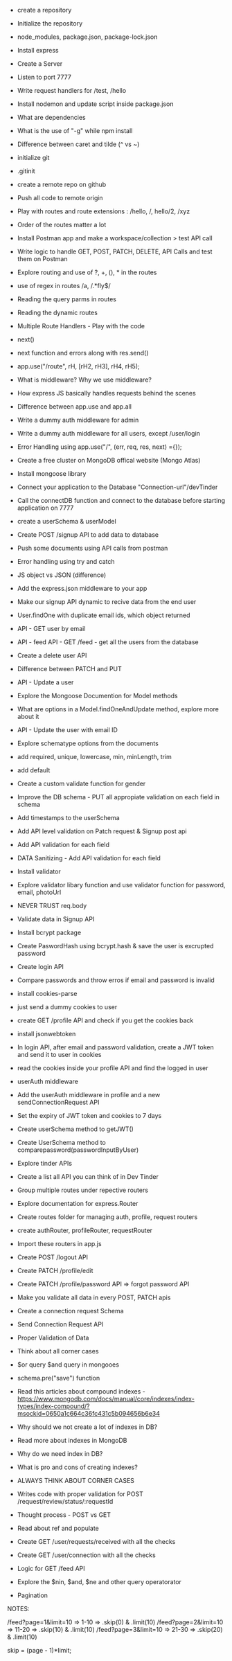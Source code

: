 - create a repository
- Initialize the repository
- node_modules, package.json, package-lock.json
- Install express
- Create a Server
- Listen to port 7777
- Write request handlers for /test, /hello
- Install nodemon and update script inside package.json
- What are dependencies
- What is the use of "-g" while npm install
- Difference between caret and tilde (^ vs ~)


- initialize git
- .gitinit
- create a remote repo on github
- Push all code to remote origin
- Play with routes and route extensions : /hello, /, hello/2, /xyz
- Order of the routes matter a lot
- Install Postman app and make a workspace/collection > test API call
- Write logic to handle GET, POST, PATCH, DELETE, API Calls and test them on Postman
- Explore routing and use of ?, +, (), * in the routes
- use of regex in routes /a, /.*fly$/
- Reading the query parms in routes
- Reading the dynamic routes


- Multiple Route Handlers - Play with the code
- next()
- next function and errors along with res.send()
- app.use("/route", rH, [rH2, rH3], rH4, rH5);
- What is middleware? Why we use middleware?
- How express JS basically handles requests behind the scenes
- Difference between app.use and app.all
- Write a dummy auth middleware for admin
- Write a dummy auth middleware for all users, except /user/login
- Error Handling using app.use("/", (err, req, res, next) ={});


- Create a free cluster on MongoDB offical website (Mongo Atlas)
- Install mongoose library
- Connect your application to the Database "Connection-url"/devTinder
- Call the connectDB function and connect to the database before starting application on 7777
- create a userSchema & userModel
- Create POST /signup API to add data to database
- Push some documents using API calls from postman
- Error handling using try and catch

- JS object vs JSON (difference)
- Add the express.json middleware to your app
- Make our signup API dynamic to recive data from the end user
- User.findOne with duplicate email ids, which object returned
- API - GET user by email
- API - feed API - GET /feed - get all the users from the database
- Create a delete user API
- Difference between PATCH and PUT
- API - Update a user
- Explore the Mongoose Documention for Model methods
- What are options in a Model.findOneAndUpdate method, explore more about it
- API - Update the user with email ID




- Explore schematype options from the documents
- add required, unique, lowercase, min, minLength, trim
- add default
- Create a custom validate function for gender
- Improve the DB schema - PUT all appropiate validation on each field in schema
- Add timestamps to the userSchema
- Add API level validation on Patch request & Signup post api
- Add API validation for each field
- DATA Sanitizing - Add API validation for each field
- Install validator
- Explore validator libary function and use validator function for password, email, photoUrl
- NEVER TRUST req.body


- Validate data in Signup API
- Install bcrypt package
- Create PaswordHash using bcrypt.hash & save the user is excrupted password
- Create login API
- Compare passwords and throw erros if email and password is invalid


- install cookies-parse
- just send a dummy cookies to user
- create GET /profile API and check if you get the cookies back
- install jsonwebtoken
- In login API, after email and password validation, create a JWT token and send it to user in cookies
- read the cookies inside your profile API and find the logged in user
- userAuth middleware
- Add the userAuth middleware in profile and a new sendConnectionRequest API
- Set the expiry of JWT token and cookies to 7 days
- Create userSchema method to getJWT()
- Create UserSchema method to comparepassword(passwordInputByUser)


- Explore tinder APIs
- Create a list all API you can think of in Dev Tinder
- Group multiple routes under repective routers
- Explore documentation for express.Router
- Create routes folder for managing auth, profile, request routers
- create authRouter, profileRouter, requestRouter
- Import these routers in app.js
- Create POST /logout API
- Create PATCH /profile/edit
- Create PATCH /profile/password API => forgot password API
- Make you validate all data in every POST, PATCH apis

- Create a connection request Schema
- Send Connection Request API
- Proper Validation of Data
- Think about all corner cases
- $or query $and query in mongooes 
- schema.pre("save") function 
- Read this articles about compound indexes - https://www.mongodb.com/docs/manual/core/indexes/index-types/index-compound/?msockid=0650a1c664c36fc431c5b094656b6e34
- Why should we not create a lot of indexes in DB?
- Read more about indexes in MongoDB
- Why do we need index in DB?
- What is pro and cons of creating indexes?
- ALWAYS THINK ABOUT CORNER CASES


- Writes code with proper validation for POST /request/review/status/:requestId
- Thought process - POST vs GET
- Read about ref and populate
- Create GET /user/requests/received with all the checks 
- Create GET /user/connection with all the checks 


- Logic for GET /feed API
- Explore the $nin, $and, $ne and other query operatorator
- Pagination


NOTES:

/feed?page=1&limit=10 => 1-10 => .skip(0) & .limit(10)
/feed?page=2&limit=10 => 11-20 => .skip(10) & .limit(10)
/feed?page=3&limit=10 => 21-30 => .skip(20) & .limit(10)

skip = (page - 1)*limit;







